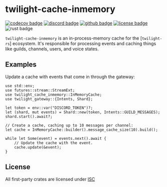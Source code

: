 <!-- cargo-sync-readme start -->

# twilight-cache-inmemory

[![codecov badge][]][codecov link] [![discord badge][]][discord link] [![github badge][]][github link] [![license badge][]][license link] ![rust badge]

`twilight-cache-inmemory` is an in-process-memory cache for the
[`twilight-rs`] ecosystem. It's responsible for processing events and
caching things like guilds, channels, users, and voice states.

## Examples

Update a cache with events that come in through the gateway:

```rust,no_run
use std::env;
use futures::stream::StreamExt;
use twilight_cache_inmemory::InMemoryCache;
use twilight_gateway::{Intents, Shard};

let token = env::var("DISCORD_TOKEN")?;
let (shard, mut events) = Shard::new(token, Intents::GUILD_MESSAGES);
shard.start().await?;

// Create a cache, caching up to 10 messages per channel:
let cache = InMemoryCache::builder().message_cache_size(10).build();

while let Some(event) = events.next().await {
    // Update the cache with the event.
    cache.update(&event);
}
```

## License

All first-party crates are licensed under [ISC][LICENSE.md]

[LICENSE.md]: https://github.com/twilight-rs/twilight/blob/main/LICENSE.md
[codecov badge]: https://img.shields.io/codecov/c/gh/twilight-rs/twilight?logo=codecov&style=for-the-badge&token=E9ERLJL0L2
[codecov link]: https://app.codecov.io/gh/twilight-rs/twilight/
[discord badge]: https://img.shields.io/discord/745809834183753828?color=%237289DA&label=discord%20server&logo=discord&style=for-the-badge
[discord link]: https://discord.gg/7jj8n7D
[docs:discord:sharding]: https://discord.com/developers/docs/topics/gateway#sharding
[github badge]: https://img.shields.io/badge/github-twilight-6f42c1.svg?style=for-the-badge&logo=github
[github link]: https://github.com/twilight-rs/twilight
[license badge]: https://img.shields.io/badge/license-ISC-blue.svg?style=for-the-badge&logo=pastebin
[license link]: https://github.com/twilight-rs/twilight/blob/main/LICENSE.md
[rust badge]: https://img.shields.io/badge/rust-1.53+-93450a.svg?style=for-the-badge&logo=rust

<!-- cargo-sync-readme end -->
